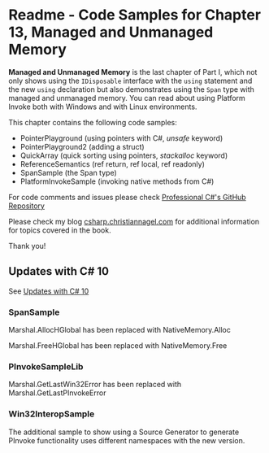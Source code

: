 # Readme - Code Samples for Chapter 13, Managed and Unmanaged Memory

**Managed and Unmanaged Memory** is the last chapter of Part I, which not only shows using the `IDisposable` interface with the `using` statement and the new `using` declaration but also demonstrates using the `Span` type with managed and unmanaged memory. You can read about using Platform Invoke both with Windows and with Linux environments.

This chapter contains the following code samples:

* PointerPlayground (using pointers with C#, *unsafe* keyword)
* PointerPlayground2 (adding a struct)
* QuickArray (quick sorting using pointers, *stackalloc* keyword)
* ReferenceSemantics (ref return, ref local, ref readonly)
* SpanSample (the Span type)
* PlatformInvokeSample (invoking native methods from C#)

For code comments and issues please check [Professional C#'s GitHub Repository](https://github.com/ProfessionalCSharp/ProfessionalCSharp2021)

Please check my blog [csharp.christiannagel.com](https://csharp.christiannagel.com "csharp.christiannagel.com") for additional information for topics covered in the book.

Thank you!

## Updates with C# 10

See [Updates with C# 10](../../Dotnet6Updates.md)

### SpanSample

Marshal.AllocHGlobal has been replaced with NativeMemory.Alloc

Marshal.FreeHGlobal has been replaced with NativeMemory.Free

### PInvokeSampleLib

Marshal.GetLastWin32Error has been replaced with Marshal.GetLastPInvokeError

### Win32InteropSample

The additional sample to show using a Source Generator to generate PInvoke functionality uses different namespaces with the new version.